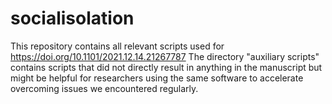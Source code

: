 # socialisolation

This repository contains all relevant scripts used for https://doi.org/10.1101/2021.12.14.21267787 
The directory "auxiliary scripts" contains scripts that did not directly result in anything in the manuscript but might be helpful for researchers using the same software to accelerate overcoming issues we encountered regularly. 
